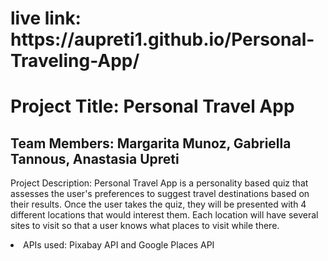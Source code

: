 <h1>live link: https://aupreti1.github.io/Personal-Traveling-App/</h1>

<h1>Project Title:  Personal Travel App</h1>

<h2>Team Members:  Margarita Munoz, Gabriella Tannous, Anastasia Upreti</h2>

<p>Project Description: Personal Travel App is a personality based quiz that assesses the user's preferences to suggest travel destinations based on their results. Once the user takes the quiz, they will be presented with 4 different locations that would interest them. Each location will have several sites to visit so that a user knows what places to visit while there.</p>

<li>APIs used:  Pixabay API and Google Places API</li>





